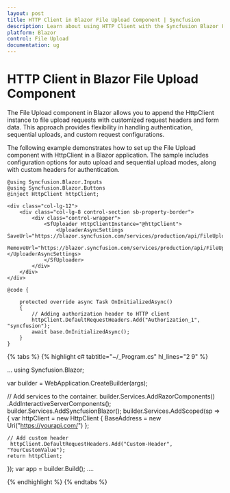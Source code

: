 ```yaml
---
layout: post
title: HTTP Client in Blazor File Upload Component | Syncfusion
description: Learn about using HTTP Client with the Syncfusion Blazor File Upload component for handling file uploads with customized requests.
platform: Blazor
control: File Upload
documentation: ug
---
```


# HTTP Client in Blazor File Upload Component

The File Upload component in Blazor allows you to append the HttpClient instance to file upload requests with customized request headers and form data. This approach provides flexibility in handling authentication, sequential uploads, and custom request configurations.

The following example demonstrates how to set up the File Upload component with HttpClient in a Blazor application. The sample includes configuration options for auto upload and sequential upload modes, along with custom headers for authentication.

```cshtml
@using Syncfusion.Blazor.Inputs
@using Syncfusion.Blazor.Buttons
@inject HttpClient httpClient;

<div class="col-lg-12">
    <div class="col-lg-8 control-section sb-property-border">
        <div class="control-wrapper">
            <SfUploader HttpClientInstance="@httpClient">
                <UploaderAsyncSettings SaveUrl="https://blazor.syncfusion.com/services/production/api/FileUploader/Save"
                                       RemoveUrl="https://blazor.syncfusion.com/services/production/api/FileUploader/Remove"></UploaderAsyncSettings>
            </SfUploader>
        </div>
    </div>
</div>

@code {

    protected override async Task OnInitializedAsync()
    {
        // Adding authorization header to HTTP client
        httpClient.DefaultRequestHeaders.Add("Authorization_1", "syncfusion");
        await base.OnInitializedAsync();
    }
}
```

{% tabs %}
{% highlight c# tabtitle="~/_Program.cs" hl_lines="2 9" %}

...
using Syncfusion.Blazor;

var builder = WebApplication.CreateBuilder(args);

// Add services to the container.
builder.Services.AddRazorComponents()
    .AddInteractiveServerComponents();
builder.Services.AddSyncfusionBlazor();
builder.Services.AddScoped(sp =>
{
    var httpClient = new HttpClient
    {
        BaseAddress = new Uri("https://yourapi.com/")
    };

    // Add custom header
     httpClient.DefaultRequestHeaders.Add("Custom-Header", "YourCustomValue");
    return httpClient;
});
var app = builder.Build();
....

{% endhighlight %}
{% endtabs %}